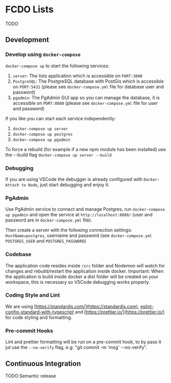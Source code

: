 # FCDO Lists
TODO

## Development

### Develop using `docker-compose`

`docker-compose up` to start the following services:

1. `server`: The lists application which is accessible on `PORT:3000`
2. `PostgreSQL`: The PostgreSQL database with PostGis which is accessible on `PORT:5432` (please see `docker-compose.yml` file for database user and password)
3. `pgadmin`: The PgAdmin GUI app so you can manage the database, it is accessible on `PORT:8080` (please see `docker-compose.yml` file for user and password)

If you like you can start each service independently:
1. `docker-compose up server`
1. `docker-compose up postgres`
1. `docker-compose up pgadmin`

To force a rebuild (for example if a new npm module has been installed) use the --build flag `docker-compose up server --build`

### Debugging
If you are using VSCode the debugger is already configured with `Docker: Attach to Node`, just start debugging and enjoy it.

### PgAdmin

Use PgAdmin service to connect and manage Postgres, run `docker-compose up pgadmin` and open the service at `http://localhost:8080/` (user and password are in `docker-compose.yml` file).  

Then create a server with the following connection settings: 
`HostName=postgres`,  username and password (see `docker-compose.yml` `POSTGRES_USER` and `POSTGRES_PASSWORD`) 

### Codebase 
The application code resides inside `/src` folder and Nodemon will watch for changes and rebuild/restart the application inside docker.
Important: When the application is build inside docker a dist folder will be created on your workspace, this is necessary so VSCode debugging works properly.

### Coding Style and Lint
We are using [https://standardjs.com/](https://standardjs.com), [eslint-config-standard-with-typescript](https://www.npmjs.com/package/eslint-config-standard-with-typescript) and [https://prettier.io/](https://prettier.io/) for code styling and formatting.

### Pre-commit Hooks
Lint and prettier formatting will be run on a pre-commit hook, to by pass it jut use the `--no-verify` flag, e.g: "git commit -m 'msg' --no-verify".

## Continuous Integration
TODO:Semantic release

